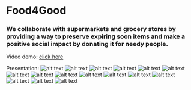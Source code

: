 # Food4Good

### We collaborate with supermarkets and grocery stores by providing a way to preserve expiring soon items and make a positive social impact by donating it for needy people.
Video demo: <a href="docs/food_for_good.mp4">click here</a> 


Presentation:
![alt text](docs/Slide2.JPG "Title")
![alt text](docs/Slide3.JPG "Title")
![alt text](docs/Slide4.JPG "Title")
![alt text](docs/Slide5.JPG "Title")
![alt text](docs/Slide6.JPG "Title")
![alt text](docs/Slide7.JPG "Title")
![alt text](docs/Slide8.JPG "Title")
![alt text](docs/Slide9.JPG "Title")
![alt text](docs/Slide10.JPG "Title")
![alt text](docs/Slide11.JPG "Title")
![alt text](docs/Slide12.JPG "Title")
![alt text](docs/Slide13.JPG "Title")
![alt text](docs/Slide14.JPG "Title")
![alt text](docs/Slide15.JPG "Title")
![alt text](docs/Slide16.JPG "Title")
![alt text](docs/Slide17.JPG "Title")
